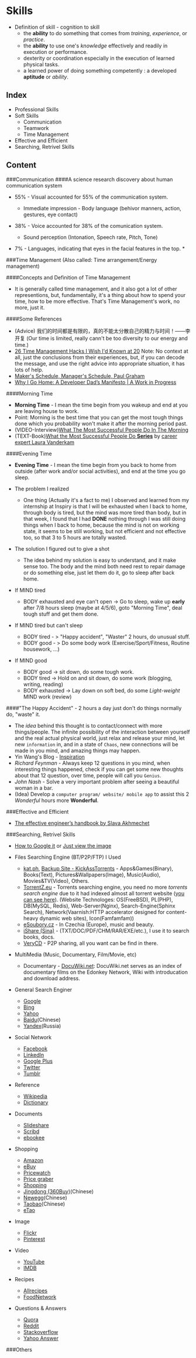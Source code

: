 <html>
<head><title>Skills</title></head>
<body>

Skills
======
* Definition of skill - cognition to skill
  * the __ability__ to do something that comes from _training_, _experience_, or _practice_.
  * the __ability__ to use one's _knowledge_ effectively and readily in execution or performance.
  * dexterity or coordination especially in the execution of learned physical tasks.
  * a learned power of doing something competently : a developed __aptitude__ or _ability_.

Index
------
* Professional Skills
* Soft Skills
  * Communication
  * Teamwork
  * Time Management
* Effective and Efficient
* Searching, Retrivel Skills



Content
-------
###Communication
####A science research discovery about human communication system
* 55% - Visual accounted for 55% of the communication system.
  * Immediate impression - Body language (behivor manners, action, gestures, eye contact)

* 38% - Voice accounted for 38% of the comunication system.
  * Sound perception (Intonation, Speech rate, Pitch, Tone)

* 7%  - Languages, indicating that eyes in the facial features in the top.
  * 

###Time Management (Also called: Time arrangement/Energy management)

####Concepts and Definition of Time Management
* It is generally called time management, and it also got a lot of other representions, but, fundamentally, it's a thing about how to spend your time, how to be more effective. That's Time Management's work, no more, just it.

####Some References
* (Advice) 我们的时间都是有限的，真的不能太分散自己的精力与时间！——李开复 (Our time is limited, really cann't be too diversity to our energy and time.)
* [26 Time Management Hacks I Wish I'd Known at 20](http://www.slideshare.net/egarbugli/26-time-management-hacks-i-wish-id-known-at-20) Note: No context at all, just the conclusions from their experiences, but, if you can decode the message, and use the right advice into appropriate situation, it has lots of help.
* [Maker's Schedule, Manager's Schedule, Paul Graham](http://www.paulgraham.com/makersschedule.html)
* [Why I Go Home: A Developer Dad’s Manifesto | A Work in Progress](http://adamschepis.com/blog/2011/09/15/why-i-go-home-a-dads-manifesto/)

####Morning Time
* __Morning Time__ - I mean the time begin from you wakeup and end at you are leaving house to work.
* Point: Morning is the best time that you can get the most tough things done which you probability won't make it after the morning period past.
* (VIDEO-Interview)[What The Most Successful People Do In The Morning](http://www.businessinsider.com/laura-vanderkam-what-the-most-successful-people-do-before-breakfast-2012-7)
* (TEXT-Book)[What the Most Successful People Do __Series__](http://lauravanderkam.com/books/successful-people-do/) by [career expert Laura Vanderkam](http://lauravanderkam.com/)

####Evening Time
* __Evening Time__ - I mean the time begin from you back to home from outside (after work and/or social activities), and end at the time you go sleep.

* The problem I realized
  * One thing (Actually it's a fact to me) I observed and learned from my internship at Inspiry is that I will be exhausted when I back to home, through body is tired, but the mind was more tired than body, but in that week, I found that I had __DONE__ nothing through I was still doing things when I back to home, because the mind is not on working state, it seems to be still working, but not efficient and not effective too, so that 3 to 5 hours are totally wasted.

* The solution I figured out to give a shot
  * The idea behind my solution is easy to understand, and it make sense too. The body and the mind both need rest to repair damage or do something else, just let them do it, go to sleep after back home.

* If MIND tired
  * BODY exhausted and eye can't open -> Go to sleep, wake up __early__ after 7/8 hours sleep (maybe at 4/5/6), goto "Morning Time", deal tough stuff and get them done.
* If MIND tired but can't sleep
  * BODY tired - > "Happy accident", "Waster" 2 hours, do unusual stuff.
  * BODY good - > Do some body work (Exercise/Sport/Fitness, Routine housework, ...)
* If MIND good
  * BODY good -> sit down, do some tough work.
  * BODY tired -> Hold on and sit down, do some work (blogging, writing, reading)
  * BODY exhausted -> Lay down on soft bed, do some _Light-weight_ MIND work (review)


####"The Happy Accident" - 2 hours a day just don't do things normally do, "waste" it.
  * The _idea_ behind this thought is to contact/connect with more things/people. The infinite possibility of the interaction between yourself and the real actual physical world, just relax and release your mind, let new `information` in, and in a state of `Chaos`, new connections will be made in you mind, and amazing things may happen.
  * Yin Wang's Blog - [Inspiration](https://github.com/yinwang0/blog-cn/blob/gh-pages/_posts/2013-04-12-inspiration.md)
  * _Richard Feynman_ - Always keep 12 questions in you mind, when interesting things happened, check if you can get some new thoughts about that 12 question, over time, people will call you `Genius`.
  * _John Nash_ - Solve a very important problem after seeing a beautiful woman in a bar.
  * (Idea) Develop a `computer program/ website/ mobile app` to assist this 2 _Wonderful_ hours more __Wonderful__.


###Effective and Efficient
* [The effective engineer’s handbook by Slava Akhmechet](http://www.defmacro.org/2013/03/10/effective-handbook.html)

###Searching, Retrivel Skills
* [How to Google it](http://www.shahz.net/blog/google.html) or [Just view the image](http://www.shahz.net/wp-content/uploads/2013/01/57e3847edab3fae27d1fe04e77fe2aed.jpg)

* Files Searching Engine (BT/P2P/FTP) I Used
  * [kat.ph](http://kat.ph), [Backup Site - KickAssTorrents](http://kickasstorrents.com) - Apps&Games(Binary), Books(Text), Pictures&Wallpapers(Image), Music(Audio), Movies&TV(Video), Others.
  * [TorrentZ.eu](http://torrentz.eu/) - Torrents searching engine, you need no more _torrents search engine_ due to it had indexed almost all torrent website ([you can see here](http://torrentz.eu/help)). (Website Technologes: OS(FreeBSD), PL(PHP), DB(MySQL, Redis), Web-Server(Nginx), Search-Engine(Sphinx Search), Network(Vaarnish:HTTP accelerator designed for content-heavy dynamic web sites), Icon(Famfamfam))
  * [eSoubory.cz](http://www.esoubory.cs/en) - In Czechia (Europe), music and beauty.
  * [iShare (Sina)](http://ishare.iask.sina.com.cn/) - (TXT/DOC/PDF/CHM/RAR/EXE/etc.), I use it to search books, docs.
  * [VeryCD](http://www.verycd.com) - P2P sharing, all you want can be find in there.

* MultiMedia (Music, Documentary, Film/Movie, etc)
  * Documentary - [DocuWiki.net](http://docuwiki.net/index.php?title=Main_Page): DocuWiki.net serves as an index of documentary films on the Edonkey Network, Wiki with introducation and download address.

* General Search Enginer
  * [Google](https://www.google.com)
  * [Bing](http://www.bing.com)
  * [Yahoo](http://www.yahoo.com)
  * [Baidu](http://www.baidu.com)(Chinese)
  * [Yandex](http://www.yandex.com)(Russia)
* Social Network
  * [Facebook](http://www.facebook.com)
  * [LinkedIn](http://www.linkedin.com)
  * [Google Plus](http://plus.google.com)
  * [Twitter](http://twitter.com)
  * [Tumblr](http://www.tumblr.com)
* Reference
  * [Wikipedia](http://www.wikipedia.com)
  * [Dictionary](http://www.dictionary.com)
* Documents
  * [Slideshare](http://www.slideshare.com)
  * [Scribd](http://www.scribd.com)
  * [ebookee](http://www.ebookee.org)
* Shopping
  * [Amazon](http://www.amazon.com)
  * [eBuy](http://www.ebuy.com)
  * [Pricewatch](http://www.pricewatch.com)
  * [Price graber](http://www.pricegraber.com)
  * [Shopping](http://www.shopping.com)
  * [Jingdong (360Buy)](http://www.jd.com)(Chinese)
  * [Newegg](http://www.newegg.com)(Chinese)
  * [Taobao](http://www.taobao.com)(Chinese)
  * [eTao](http://www.etao.com)
* Image
  * [Flickr](http://www.flickr.com)
  * [Pinterest](http://pinterest)
* Video
  * [YouTube](http://www.youtube.com)
  * [IMDB](http://www.imdb.com)
* Recipes
  * [Allrecipes](http:www.allrecipes.com)
  * [FoodNetwork](http://www.foodnetwork.com)
* Questions & Answers
  * [Quora](http://www.quora.com)
  * [Reddit](http://www.reddit.com)
  * [Stackoverflow](http://www.stackoverflow.com)
  * [Yahoo Answer](http:answers.yahoo.com)


###Others

</body>
</html>
